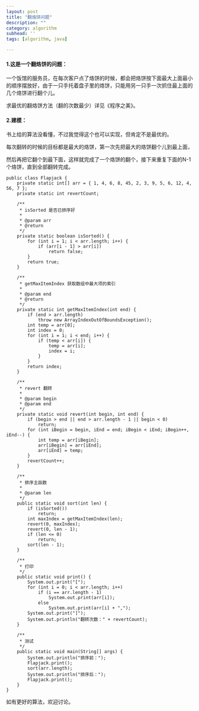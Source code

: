 ```yaml
---
layout: post
title: "翻烙饼问题"
description: ""
category: algorithm
subhead: ''
tags: [algorithm, java]

---
```


#### 1.这是一个翻烙饼的问题：

一个饭馆的服务员，在每次客户点了烙饼的时候，都会把烙饼按下面最大上面最小的顺序摆放好，由于一只手托着盘子里的烙饼，只能用另一只手一次抓住最上面的几个烙饼进行翻个儿。

求最优的翻烙饼方法（翻的次数最少）详见《程序之美》。

#### 2.建模：

书上给的算法没看懂，不过我觉得这个也可以实现，但肯定不是最优的。

每次翻转的时候的目标都是最大的烙饼，第一次先把最大的烙饼翻个儿到最上面，

然后再把它翻个到最下面，这样就完成了一个烙饼的翻个，接下来重复下面的N-1个烙饼，直到全部翻转完成。

    public class Flapjack {
        private static int[] arr = { 1, 4, 6, 8, 45, 2, 3, 9, 5, 6, 12, 4, 56, 7 };
        private static int revertCount;

        /**
         * isSorted 是否已排序好
         * 
         * @param arr
         * @return
         */
        private static boolean isSorted() {
            for (int i = 1; i < arr.length; i++) {
                if (arr[i - 1] > arr[i])
                    return false;
            }
            return true;
        }

        /**
         * getMaxItemIndex 获取数组中最大项的索引
         * 
         * @param end
         * @return
         */
        private static int getMaxItemIndex(int end) {
            if (end > arr.length)
                throw new ArrayIndexOutOfBoundsException();
            int temp = arr[0];
            int index = 0;
            for (int i = 1; i < end; i++) {
                if (temp < arr[i]) {
                    temp = arr[i];
                    index = i;
                }
            }
            return index;
        }

        /**
         * revert 翻转
         * 
         * @param begin
         * @param end
         */
        private static void revert(int begin, int end) {
            if (begin > end || end > arr.length - 1 || begin < 0)
                return;
            for (int iBegin = begin, iEnd = end; iBegin < iEnd; iBegin++, iEnd--) {
                int temp = arr[iBegin];
                arr[iBegin] = arr[iEnd];
                arr[iEnd] = temp;
            }
            revertCount++;
        }

        /**
         * 排序主函数
         * 
         * @param len
         */
        public static void sort(int len) {
            if (isSorted())
                return;
            int maxIndex = getMaxItemIndex(len);
            revert(0, maxIndex);
            revert(0, len - 1);
            if (len <= 0)
                return;
            sort(len - 1);
        }

        /**
         * 打印
         */
        public static void print() {
            System.out.print("[");
            for (int i = 0; i < arr.length; i++)
                if (i == arr.length - 1)
                    System.out.print(arr[i]);
                else
                    System.out.print(arr[i] + ",");
            System.out.print("]");
            System.out.println("翻转次数：" + revertCount);
        }

        /**
         * 测试
         */
        public static void main(String[] args) {
            System.out.println("排序前：");
            Flapjack.print();
            sort(arr.length);
            System.out.println("排序后：");
            Flapjack.print();
        }
    }

如有更好的算法，欢迎讨论。

